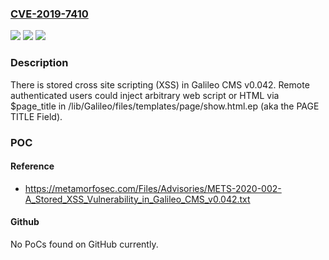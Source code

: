 ### [CVE-2019-7410](https://cve.mitre.org/cgi-bin/cvename.cgi?name=CVE-2019-7410)
![](https://img.shields.io/static/v1?label=Product&message=n%2Fa&color=blue)
![](https://img.shields.io/static/v1?label=Version&message=n%2Fa&color=blue)
![](https://img.shields.io/static/v1?label=Vulnerability&message=n%2Fa&color=brighgreen)

### Description

There is stored cross site scripting (XSS) in Galileo CMS v0.042. Remote authenticated users could inject arbitrary web script or HTML via $page_title in /lib/Galileo/files/templates/page/show.html.ep (aka the PAGE TITLE Field).

### POC

#### Reference
- https://metamorfosec.com/Files/Advisories/METS-2020-002-A_Stored_XSS_Vulnerability_in_Galileo_CMS_v0.042.txt

#### Github
No PoCs found on GitHub currently.

